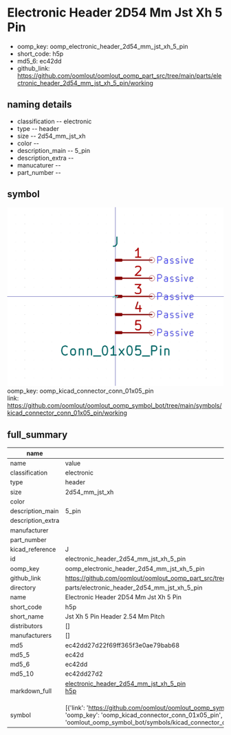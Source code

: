 # Electronic Header 2D54 Mm Jst Xh 5 Pin

  
* oomp_key: oomp_electronic_header_2d54_mm_jst_xh_5_pin 
* short_code: h5p
* md5_6: ec42dd  
* github_link: https://github.com/oomlout/oomlout_oomp_part_src/tree/main/parts/electronic_header_2d54_mm_jst_xh_5_pin/working  
## naming details
* classification -- electronic
* type -- header
* size -- 2d54_mm_jst_xh
* color -- 
* description_main -- 5_pin
* description_extra -- 
* manucaturer -- 
* part_number -- 



## symbol

![](symbol/0/working/working_600.png)  
oomp_key: oomp_kicad_connector_conn_01x05_pin  
link: https://github.com/oomlout/oomlout_oomp_symbol_bot/tree/main/symbols/kicad_connector_conn_01x05_pin/working  


## full_summary
| name | value | 
| --- | --- | 
| name | value | 
| classification | electronic | 
| type | header | 
| size | 2d54_mm_jst_xh | 
| color |  | 
| description_main | 5_pin | 
| description_extra |  | 
| manufacturer |  | 
| part_number |  | 
| kicad_reference | J | 
| id | electronic_header_2d54_mm_jst_xh_5_pin | 
| oomp_key | oomp_electronic_header_2d54_mm_jst_xh_5_pin | 
| github_link | https://github.com/oomlout/oomlout_oomp_part_src/tree/main/parts/electronic_header_2d54_mm_jst_xh_5_pin/working | 
| directory | parts/electronic_header_2d54_mm_jst_xh_5_pin | 
| name | Electronic Header 2D54 Mm Jst Xh 5 Pin | 
| short_code | h5p | 
| short_name | Jst Xh 5 Pin Header 2.54 Mm Pitch | 
| distributors | [] | 
| manufacturers | [] | 
| md5 | ec42dd27d22f69ff365f3e0ae79bab68 | 
| md5_5 | ec42d | 
| md5_6 | ec42dd | 
| md5_10 | ec42dd27d2 | 
| markdown_full | [electronic_header_2d54_mm_jst_xh_5_pin](https://github.com/oomlout/oomlout_oomp_part_src/tree/main/parts/electronic_header_2d54_mm_jst_xh_5_pin/working)<br>[h5p](https://github.com/oomlout/oomlout_oomp_part_src/tree/main/parts/electronic_header_2d54_mm_jst_xh_5_pin/working)<br><br> | 
| symbol | [{'link': 'https://github.com/oomlout/oomlout_oomp_symbol_bot/tree/main/symbols/kicad_connector_conn_01x05_pin', 'oomp_key': 'oomp_kicad_connector_conn_01x05_pin', 'directory': 'oomlout_oomp_symbol_bot/symbols/kicad_connector_conn_01x05_pin//working/working.kicad_sym'}] | 
